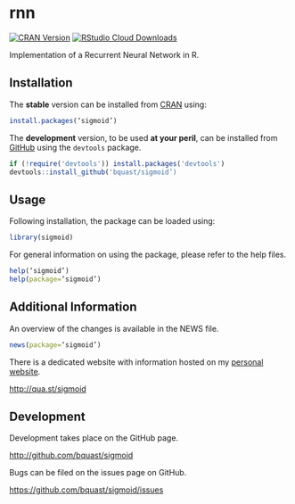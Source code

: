 rnn
=======
[![CRAN Version](http://www.r-pkg.org/badges/version/sigmoid)](https://cran.r-project.org/package=sigmoid)
[![RStudio Cloud Downloads](http://cranlogs.r-pkg.org/badges/sigmoid?color=brightgreen)](https://cran.r-project.org/package=sigmoid)

Implementation of a Recurrent Neural Network in R.

Installation
------------
The **stable** version can be installed from [CRAN](https://cran.r-project.org/package=sigmoid) using:

```r
install.packages(‘sigmoid’)
```

The **development** version, to be used **at your peril**, can be installed from [GitHub](http://github.com/bquast/sigmoid) using the `devtools` package.

```r
if (!require('devtools')) install.packages('devtools')
devtools::install_github('bquast/sigmoid’)
```


Usage
-------------

Following installation, the package can be loaded using:

```r
library(sigmoid)
```

For general information on using the package, please refer to the help files.

```r
help(‘sigmoid’)
help(package=‘sigmoid’)
```


Additional Information
-----------------------

An overview of the changes is available in the NEWS file.

```r
news(package=‘sigmoid’)
```

There is a dedicated website with information hosted on my [personal website](http://qua.st/).

http://qua.st/sigmoid


Development
-------------
Development takes place on the GitHub page.

http://github.com/bquast/sigmoid

Bugs can be filed on the issues page on GitHub.

https://github.com/bquast/sigmoid/issues
